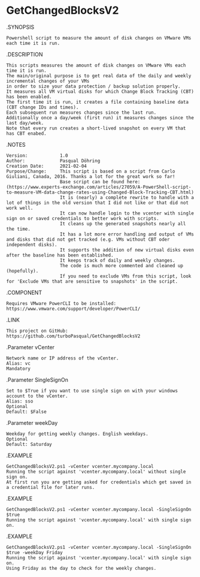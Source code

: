 # GetChangedBlocksV2

.SYNOPSIS

    Powershell script to measure the amount of disk changes on VMware VMs each time it is run.

.DESCRIPTION

    This scripts measures the amount of disk changes on VMware VMs each time it is run.
    The main/original purpose is to get real data of the daily and weekly incremental changes of your VMs
    in order to size your data protection / backup solution properly.
    It measures all VM virtual disks for which Change Block Tracking (CBT) has been enabled.
    The first time it is run, it creates a file containing baseline data (CBT change IDs and times).
    Each subsequent run measures changes since the last run.
    Additionally once a day/week (first run) it measures changes since the last day/week.
    Note that every run creates a short-lived snapshot on every VM that has CBT enabed.

.NOTES

    Version:            1.0
    Author:             Pasqual Döhring
    Creation Date:      2021-02-04
    Purpose/Change:     This script is based on a script from Carlo Giuliani, Canada, 2016. Thanks a lot for the great work so far!
                        Base script can be found here: (https://www.experts-exchange.com/articles/27059/A-PowerShell-script-to-measure-VM-data-change-rates-using-Changed-Block-Tracking-CBT.html)
                        It is (nearly) a complete rewrite to handle with a lot of things in the old version that I did not like or that did not work well.
                        It can now handle login to the vcenter with single sign on or saved credentials to better work with scripts.
                        It cleans up the generated snapshots nearly all the time.
                        It has a lot more error handling and output of VMs and disks that did not get tracked (e.g. VMs without CBT oder independent disks).
                        It supports the addition of new virtual disks even after the baseline has been established.
                        It keeps track of daily and weekly changes.
                        The code is much more commented and cleaned up (hopefully).
                        If you need to exclude VMs from this script, look for 'Exclude VMs that are sensitive to snapshots' in the script.
 
.COMPONENT

    Requires VMware PowerCLI to be installed: https://www.vmware.com/support/developer/PowerCLI/

.LINK

    This project on GitHub: https://github.com/turboPasqual/GetChangedBlocksV2

.Parameter vCenter

    Network name or IP address of the vCenter.
    Alias: vc
    Mandatory

.Parameter SingleSignOn

    Set to $True if you want to use single sign on with your windows account to the vCenter.
    Alias: sso
    Optional
    Default: $False

.Parameter weekDay

    Weekday for getting weekly changes. English weekdays.
    Optional
    Default: Saturday

.EXAMPLE

    GetChangedBlocksV2.ps1 -vCenter vcenter.mycompany.local
    Running the script against 'vcenter.mycompany.local' without single sign on.
    At first run you are getting asked for credentials which get saved in a credential file for later runs.

.EXAMPLE

    GetChangedBlocksV2.ps1 -vCenter vcenter.mycompany.local -SingleSignOn $true
    Running the script against 'vcenter.mycompany.local' with single sign on.

.EXAMPLE

    GetChangedBlocksV2.ps1 -vCenter vcenter.mycompany.local -SingleSignOn $true -weekDay Friday
    Running the script against 'vcenter.mycompany.local' with single sign on.
    Using Friday as the day to check for the weekly changes.
